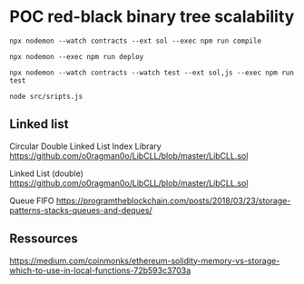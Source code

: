 # POC red-black binary tree scalability

	npx nodemon --watch contracts --ext sol --exec npm run compile

	npx nodemon --exec npm run deploy

	npx nodemon --watch contracts --watch test --ext sol,js --exec npm run test

	node src/sripts.js

## Linked list

Circular Double Linked List Index Library
https://github.com/o0ragman0o/LibCLL/blob/master/LibCLL.sol

Linked List (double)
https://github.com/o0ragman0o/LibCLL/blob/master/LibCLL.sol

Queue FIFO
https://programtheblockchain.com/posts/2018/03/23/storage-patterns-stacks-queues-and-deques/

## Ressources

https://medium.com/coinmonks/ethereum-solidity-memory-vs-storage-which-to-use-in-local-functions-72b593c3703a
